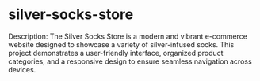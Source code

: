 # silver-socks-store
Description: The Silver Socks Store is a modern and vibrant e-commerce website designed to showcase a variety of silver-infused socks. This project demonstrates a user-friendly interface, organized product categories, and a responsive design to ensure seamless navigation across devices.

